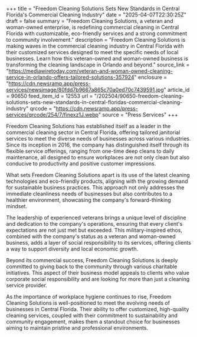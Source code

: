 +++
title = "Freedom Cleaning Solutions Sets New Standards in Central Florida's Commercial Cleaning Industry"
date = "2025-04-07T22:30:25Z"
draft = false
summary = "Freedom Cleaning Solutions, a veteran and woman-owned enterprise, is redefining commercial cleaning in Central Florida with customizable, eco-friendly services and a strong commitment to community involvement."
description = "Freedom Cleaning Solutions is making waves in the commercial cleaning industry in Central Florida with their customized services designed to meet the specific needs of local businesses. Learn how this veteran-owned and woman-owned business is transforming the cleaning landscape in Orlando and beyond."
source_link = "https://mediawiretoday.com/veteran-and-woman-owned-cleaning-service-in-orlando-offers-tailored-solutions-357924"
enclosure = "https://cdn.newsramp.app/press-services/newsimage/80fdd7b9667a865c70a0ed70c7439591.jpg"
article_id = 90650
feed_item_id = 12553
url = "/202504/90650-freedom-cleaning-solutions-sets-new-standards-in-central-floridas-commercial-cleaning-industry"
qrcode = "https://cdn.newsramp.app/press-services/qrcode/254/7/finexz1J.webp"
source = "Press Services"
+++

<p>Freedom Cleaning Solutions has established itself as a leader in the commercial cleaning sector in Central Florida, offering tailored janitorial services to meet the diverse needs of businesses across various industries. Since its inception in 2016, the company has distinguished itself through its flexible service offerings, ranging from one-time deep cleans to daily maintenance, all designed to ensure workplaces are not only clean but also conducive to productivity and positive customer impressions.</p><p>What sets Freedom Cleaning Solutions apart is its use of the latest cleaning technologies and eco-friendly products, aligning with the growing demand for sustainable business practices. This approach not only addresses the immediate cleanliness needs of businesses but also contributes to a healthier environment, showcasing the company's forward-thinking mindset.</p><p>The leadership of experienced veterans brings a unique level of discipline and dedication to the company's operations, ensuring that every client's expectations are not just met but exceeded. This military-inspired ethos, combined with the company's status as a veteran and woman-owned business, adds a layer of social responsibility to its services, offering clients a way to support diversity and local economic growth.</p><p>Beyond its commercial success, Freedom Cleaning Solutions is deeply committed to giving back to the community through various charitable initiatives. This aspect of their business model appeals to clients who value corporate social responsibility and are looking for more than just a cleaning service provider.</p><p>As the importance of workplace hygiene continues to rise, Freedom Cleaning Solutions is well-positioned to meet the evolving needs of businesses in Central Florida. Their ability to offer customized, high-quality cleaning services, coupled with their commitment to sustainability and community engagement, makes them a standout choice for businesses aiming to maintain pristine and professional environments.</p>